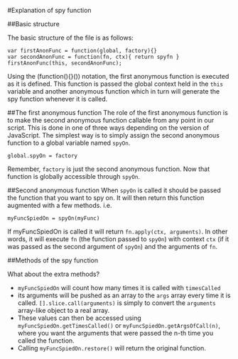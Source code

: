 #Explanation of spy function

##Basic structure

The basic structure of the file is as follows:

```
var firstAnonFunc = function(global, factory){}
var secondAnonFunc = function(fn, ctx){ return spyfn }
firstAnonFunc(this, secondAnonFunc);
```
Using the (function(){}()) notation, the first anonymous function is executed as it is defined. This function is passed the global context held in the `this` variable and another anonymous function which in turn will generate the spy function whenever it is called.

##The first anonymous function
The role of the first anonymous function is to make the second anonymous function callable from any point in our script. This is done in one of three ways depending on the version of JavaScript. The simplest way is to simply assign the second anonymous function to a global variable named `spyOn`.

```
global.spyOn = factory
``` 
Remember, `factory` is just the second anonymous function. Now that function is globally accessible through `spyOn`.

##Second anonymous function
When `spyOn` is called it should be passed the function that you want to spy on. It will then return this function augmented with a few methods. i.e.

```
myFuncSpiedOn = spyOn(myFunc)
```

If myFuncSpiedOn is called it will return `fn.apply(ctx, arguments)`. In other words, it will execute `fn` (the function passed to `spyOn`) with context `ctx` (if it was passed as the second argument of `spyOn`) and the arguments of `fn`.

##Methods of the spy function

What about the extra methods?

- `myFuncSpiedOn` will count how many times it is called with `timesCalled`
- its arguments will be pushed as an array to the `args` array every time it is called. `[].slice.call(arguments)` is simply to convert the `arguments` array-like object to a real array.
- These values can then be accessed using `myFuncSpiedOn.getTimesCalled()` or `myFuncSpiedOn.getArgsOfCall(n)`, where you want the arguments that were passed the n-th time you called the function.   
- Calling `myFuncSpiedOn.restore()` will return the original function. 
